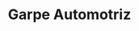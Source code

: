 ---
title: "Garpe Automotriz"
url: /santo-domingo/garpe-automotriz/
shop: reparación de automóviles
---